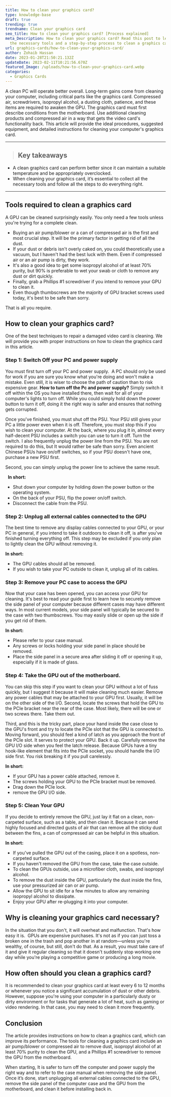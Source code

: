 ```yaml
---
title: How to clean your graphics card?
type: knowledge-base
draft: true
trending: true
trendname: Clean your graphics card
seo_title: How to clean your graphics card? [Process explained]
meta_Description: How to clean your graphics card? Read this post to learn all
  the necessary tools and a step-by-step process to clean a graphics card.
url: graphics-cards/how-to-clean-your-graphics-card/
author: Zohaib Hassan
date: 2023-01-28T21:50:21.132Z
updateDate: 2023-02-11T10:21:56.670Z
featured_Image: /uploads/how-to-clean-your-graphics-card.webp
categories:
  - Graphics Cards
---
```

A clean PC will operate better overall. Long-term gains come from cleaning your computer, including critical parts like the graphics card. Compressed air, screwdrivers, isopropyl alcohol, a dusting cloth, patience, and these items are required to awaken the GPU. The graphics card must first describe conditions from the motherboard. Use additional cleaning products and compressed air in a way that gets the video card's functionality back. This article will provide the ideal procedures, suggested equipment, and detailed instructions for cleaning your computer's graphics card.

- - -

> ## Key takeaways

* A clean graphics card can perform better since it can maintain a suitable temperature and be appropriately overclocked. 
* When cleaning your graphics card, it’s essential to collect all the necessary tools and follow all the steps to do everything right.

- - -

## Tools required to clean a graphics card

A GPU can be cleaned surprisingly easily. You only need a few tools unless you're trying for a complete clean.

* Buying an air pump/blower or a can of compressed air is the first and most crucial step. It will be the primary factor in getting rid of all the dust.
* If your dust or debris isn't overly caked on, you could theoretically use a vacuum, but I haven't had the best luck with them. Even if compressed air or an air pump is dirty, they work.
* It's also a good idea to get some isopropyl alcohol of at least 70% purity, but 90% is preferable to wet your swab or cloth to remove any dust or dirt quickly.
* Finally, grab a Phillips #1 screwdriver if you intend to remove your GPU to clean it.
* Even though thumbscrews are the majority of GPU bracket screws used today, it's best to be safe than sorry.

That is all you require.

## How to clean your graphics card?

One of the best techniques to repair a damaged video card is cleaning. We will provide you with proper instructions on how to clean the graphics card in this article.

### Step 1: Switch Off your PC and power supply

You must first turn off your PC and power supply.  A PC should only be used for work if you are sure you know what you're doing and won't make a mistake. Even still, it is wiser to choose the path of caution than to risk expensive gear. **How to turn off the Pc and power supply?** Simply switch it off within the OS you have installed there, then wait for all of your computer's lights to turn off. While you could simply hold down the power button to turn it off, doing it the right way is safer and ensures that nothing gets corrupted.

Once you've finished, you must shut off the PSU. Your PSU still gives your PC a little power even when it is off. Therefore, you must stop this if you wish to clean your computer. At the back, where you plug it in, almost every half-decent PSU includes a switch you can use to turn it off. Turn the switch. I also frequently unplug the power line from the PSU. You are not required to do this, but It would rather be safe than sorry. Even ancient Chinese PSUs have on/off switches, so if your PSU doesn't have one, purchase a new PSU first.

Second, you can simply unplug the power line to achieve the same result.

  **In short:**

* Shut down your computer by holding down the power button or the operating system.
* On the back of your PSU, flip the power on/off switch.
* Disconnect the cable from the PSU.

### Step 2: Unplug all external cables connected to the GPU 

The best time to remove any display cables connected to your GPU, or your PC in general, if you intend to take it outdoors to clean it off, is after you've finished turning everything off. This step may be excluded if you only plan to lightly clean the GPU without removing it.

**In short:**

* The GPU cables should all be removed.
* If you wish to take your PC outside to clean it, unplug all of its cables.

### Step 3: Remove your PC case to access the GPU

Now that your case has been opened, you can access your GPU for cleaning. It's best to read your guide first to learn how to securely remove the side panel of your computer because different cases may have different ways. In most current models, your side panel will typically be secured to the case with two thumbscrews. You may easily slide or open up the side if you get rid of them.

**In short:**

* Please refer to your case manual.
* Any screws or locks holding your side panel in place should be removed.
* Place the side panel in a secure area after sliding it off or opening it up, especially if it is made of glass.

### Step 4: Take the GPU out of the motherboard.

You can skip this step if you want to clean your GPU without a lot of fuss quickly, but I suggest it because it will make cleaning much easier. Remove any power cables that may be attached to your GPU first. Usually, it will be on the other side of the I/O. Second, locate the screws that hold the GPU to the PCIe bracket near the rear of the case. Most likely, there will be one or two screws there. Take them out.

Third, and this is the tricky part, place your hand inside the case close to the GPU's front and try to locate the PCIe slot that the GPU is connected to. Moving forward, you should feel a kind of latch as you approach the front of the PCIe slot. It serves to protect your GPU. Back it up. Carefully remove the GPU I/O side when you feel the latch release. Because GPUs have a tiny hook-like element that fits into the PCIe socket, you should handle the I/O side first. You risk breaking it if you pull carelessly.

**In short:**

* If your GPU has a power cable attached, remove it.
* The screws holding your GPU to the PCIe bracket must be removed.
* Drag down the PCIe lock.
* remove the GPU I/O side.

### Step 5: Clean Your GPU

If you decide to entirely remove the GPU, just lay it flat on a clean, non-carpeted surface, such as a table, and then clean it. Because it can send highly focused and directed gusts of air that can remove all the sticky dust between the fins, a can of compressed air can be helpful in this situation.

**In short:**

* If you've pulled the GPU out of the casing, place it on a spotless, non-carpeted surface.
* If you haven't removed the GPU from the case, take the case outside.
* To clean the GPUs outside, use a microfiber cloth, swabs, and isopropyl alcohol.
* To remove the dust inside the GPU, particularly the dust inside the fins, use your pressurized air can or air pump.
* Allow the GPU to sit idle for a few minutes to allow any remaining isopropyl alcohol to dissipate.
* Enjoy your GPU after re-plugging it into your computer.

## Why is cleaning your graphics card necessary?

In the situation that you don't, it will overheat and malfunction. That's how easy it is.  GPUs are expensive purchases. It's not as if you can just toss a broken one in the trash and pop another in at random—unless you're wealthy, of course, but still, don't do that. As a result, you must take care of it and give it regular cleaning so that it doesn't suddenly stop working one day while you're playing a competitive game or producing a long movie.

## How often should you clean a graphics card? 

It is recommended to clean your graphics card at least every 6 to 12 months or whenever you notice a significant accumulation of dust or other debris. However, suppose you're using your computer in a particularly dusty or dirty environment or for tasks that generate a lot of heat, such as gaming or video rendering. In that case, you may need to clean it more frequently.

## Conclusion

The article provides instructions on how to clean a graphics card, which can improve its performance. The tools for cleaning a graphics card include an air pump/blower or compressed air to remove dust, isopropyl alcohol of at least 70% purity to clean the GPU, and a Phillips #1 screwdriver to remove the GPU from the motherboard. 

When starting, It is safer to turn off the computer and power supply the right way and to refer to the case manual when removing the side panel. Once it’s done, start unplugging all external cables connected to the GPU, remove the side panel of the computer case and the GPU from the motherboard, and clean it before installing back in.